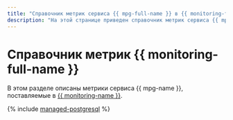 ```yaml
---
title: "Справочник метрик сервиса {{ mpg-full-name }} в {{ monitoring-full-name }}"
description: "На этой странице приведен справочник метрик сервиса {{ mpg-name }}, поставляемых в {{ monitoring-full-name }}."
---
```


# Справочник метрик {{ monitoring-full-name }}

В этом разделе описаны метрики сервиса {{ mpg-name }}, поставляемые в [{{ monitoring-name }}](../monitoring/).

{% include [managed-postgresql](../_includes/monitoring/metrics-ref/managed-postgresql.md) %}